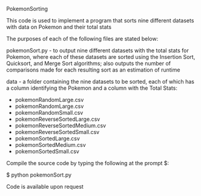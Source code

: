 PokemonSorting

This code is used to implement a program that sorts nine different datasets with data on Pokemon and their total stats

The purposes of each of the following files are stated below:


pokemonSort.py - to output nine different datasets with the total stats for Pokemon, where each of these datasets are 
                 sorted using the Insertion Sort, Quicksort, and Merge Sort algorithms; also outputs the number of 
                 comparisons made for each resulting sort as an estimation of runtime

data - a folder containing the nine datasets to be sorted, each of which has a column identifying the Pokemon and a column 
       with the Total Stats:
  - pokemonRandomLarge.csv
  - pokemonRandomLarge.csv
  - pokemonRandomSmall.csv
  - pokemonReverseSortedLarge.csv
  - pokemonReverseSortedMedium.csv
  - pokemonReverseSortedSmall.csv
  - pokemonSortedLarge.csv
  - pokemonSortedMedium.csv
  - pokemonSortedSmall.csv


Compile the source code by typing the following at the prompt $:

$ python pokemonSort.py

Code is available upon request
